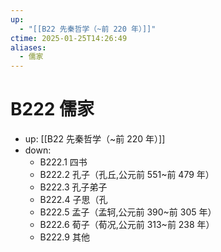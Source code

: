 ```yaml
---
up:
  - "[[B22 先秦哲学（~前 220 年）]]"
ctime: 2025-01-25T14:26:49
aliases:
  - 儒家
---
```


# B222 儒家

- up: [[B22 先秦哲学（~前 220 年）]]
- down:	
	- B222.1 四书
	- B222.2 孔子（孔丘,公元前 551~前 479 年）
	- B222.3 孔子弟子
	- B222.4 子思（孔
	- B222.5 孟子（孟轲,公元前 390~前 305 年）
	- B222.6 荀子（荀况,公元前 313~前 238 年）
	- B222.9 其他
	

